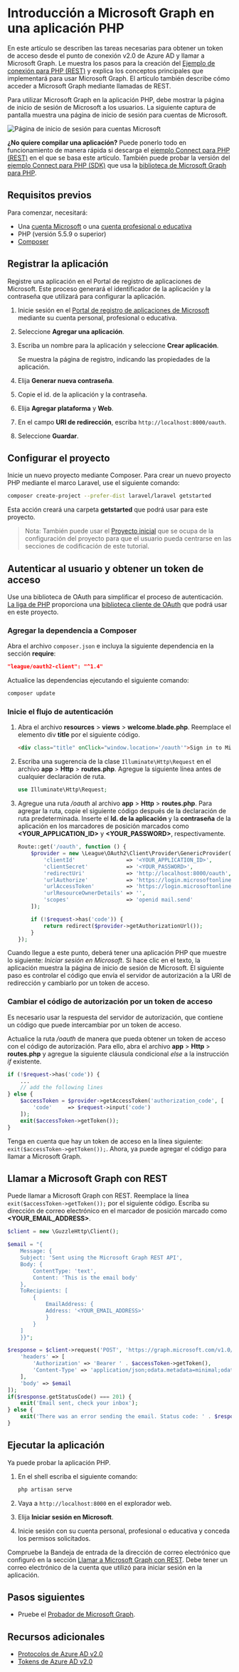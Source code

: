 # <a name="get-started-with-microsoft-graph-in-a-php-app"></a>Introducción a Microsoft Graph en una aplicación PHP

En este artículo se describen las tareas necesarias para obtener un token de acceso desde el punto de conexión v2.0 de Azure AD y llamar a Microsoft Graph. Le muestra los pasos para la creación del [Ejemplo de conexión para PHP (REST)](https://github.com/microsoftgraph/php-connect-rest-sample) y explica los conceptos principales que implementará para usar Microsoft Graph. El artículo también describe cómo acceder a Microsoft Graph mediante llamadas de REST.

Para utilizar Microsoft Graph en la aplicación PHP, debe mostrar la página de inicio de sesión de Microsoft a los usuarios. La siguiente captura de pantalla muestra una página de inicio de sesión para cuentas de Microsoft.

![Página de inicio de sesión para cuentas Microsoft](images/MicrosoftSignIn.png)

**¿No quiere compilar una aplicación?** Puede ponerlo todo en funcionamiento de manera rápida si descarga el [ejemplo Connect para PHP (REST)](https://github.com/microsoftgraph/php-connect-rest-sample) en el que se basa este artículo. También puede probar la versión del [ejemplo Connect para PHP (SDK)](https://github.com/microsoftgraph/php-connect-sample) que usa la [biblioteca de Microsoft Graph para PHP](https://github.com/microsoftgraph/msgraph-sdk-php).


## <a name="prerequisites"></a>Requisitos previos

Para comenzar, necesitará: 

- Una [cuenta Microsoft](https://www.outlook.com/) o una [cuenta profesional o educativa](https://docs.microsoft.com/en-us/office/developer-program/office-365-developer-program-faq#account-types)
- PHP (versión 5.5.9 o superior)
- [Composer](https://getcomposer.org/)


## <a name="register-the-application"></a>Registrar la aplicación
Registre una aplicación en el Portal de registro de aplicaciones de Microsoft. Este proceso generará el identificador de la aplicación y la contraseña que utilizará para configurar la aplicación.

1. Inicie sesión en el [Portal de registro de aplicaciones de Microsoft](https://apps.dev.microsoft.com/) mediante su cuenta personal, profesional o educativa.

2. Seleccione **Agregar una aplicación**.

3. Escriba un nombre para la aplicación y seleccione **Crear aplicación**. 
    
    Se muestra la página de registro, indicando las propiedades de la aplicación.

4. Elija **Generar nueva contraseña**.

5. Copie el id. de la aplicación y la contraseña.

6. Elija **Agregar plataforma** y **Web**.

7. En el campo **URI de redirección**, escriba `http://localhost:8000/oauth`.

8. Seleccione **Guardar**.


## <a name="configure-the-project"></a>Configurar el proyecto

Inicie un nuevo proyecto mediante Composer. Para crear un nuevo proyecto PHP mediante el marco Laravel, use el siguiente comando:

```bash
composer create-project --prefer-dist laravel/laravel getstarted
```
 
Esta acción creará una carpeta **getstarted** que podrá usar para este proyecto.

> Nota: También puede usar el [Proyecto inicial](https://github.com/microsoftgraph/php-connect-rest-sample/tree/master/starter-project) que se ocupa de la configuración del proyecto para que el usuario pueda centrarse en las secciones de codificación de este tutorial.

## <a name="authenticate-the-user-and-get-an-access-token"></a>Autenticar al usuario y obtener un token de acceso
Use una biblioteca de OAuth para simplificar el proceso de autenticación. [La liga de PHP](http://thephpleague.com/) proporciona una [biblioteca cliente de OAuth](https://github.com/thephpleague/oauth2-client) que podrá usar en este proyecto.

### <a name="add-the-dependency-to-composer"></a>Agregar la dependencia a Composer

Abra el archivo `composer.json` e incluya la siguiente dependencia en la sección **require**:

```json
"league/oauth2-client": "^1.4"
```

Actualice las dependencias ejecutando el siguiente comando:

```bash
composer update
```

### <a name="start-the-authentication-flow"></a>Inicie el flujo de autenticación

1. Abra el archivo **resources** > **views** > **welcome.blade.php**. Reemplace el elemento div **title** por el siguiente código.
    ```html
    <div class="title" onClick="window.location='/oauth'">Sign in to Microsoft</div>
    ```
    
2. Escriba una sugerencia de la clase `Illuminate\Http\Request` en el archivo **app** > **Http** > **routes.php**. Agregue la siguiente línea antes de cualquier declaración de ruta.
    ```php
    use Illuminate\Http\Request;
    ```
    
3. Agregue una ruta */oauth* al archivo **app** > **Http** > **routes.php**. Para agregar la ruta, copie el siguiente código después de la declaración de ruta predeterminada. Inserte el **Id. de la aplicación** y la **contraseña** de la aplicación en los marcadores de posición marcados como **\<YOUR_APPLICATION_ID\>** y **\<YOUR_PASSWORD\>**, respectivamente.
    ```php
    Route::get('/oauth', function () {
        $provider = new \League\OAuth2\Client\Provider\GenericProvider([
            'clientId'                => '<YOUR_APPLICATION_ID>',
            'clientSecret'            => '<YOUR_PASSWORD>',
            'redirectUri'             => 'http://localhost:8000/oauth',
            'urlAuthorize'            => 'https://login.microsoftonline.com/common/oauth2/v2.0/authorize',
            'urlAccessToken'          => 'https://login.microsoftonline.com/common/oauth2/v2.0/token',
            'urlResourceOwnerDetails' => '',
            'scopes'                  => 'openid mail.send'
        ]);

        if (!$request->has('code')) {
            return redirect($provider->getAuthorizationUrl());
        }
    });
    ```
    
Cuando llegue a este punto, deberá tener una aplicación PHP que muestre lo siguiente: *Iniciar sesión en Microsoft*. Si hace clic en el texto, la aplicación muestra la página de inicio de sesión de Microsoft. El siguiente paso es controlar el código que envía el servidor de autorización a la URI de redirección y cambiarlo por un token de acceso.

### <a name="exchange-the-authorization-code-for-an-access-token"></a>Cambiar el código de autorización por un token de acceso

Es necesario usar la respuesta del servidor de autorización, que contiene un código que puede intercambiar por un token de acceso.

Actualice la ruta */oauth* de manera que pueda obtener un token de acceso con el código de autorización. Para ello, abra el archivo **app** > **Http** > **routes.php** y agregue la siguiente cláusula condicional *else* a la instrucción *if* existente.

```php
if (!$request->has('code')) {
    ...
    // add the following lines
} else {
    $accessToken = $provider->getAccessToken('authorization_code', [
        'code'     => $request->input('code')
    ]);
    exit($accessToken->getToken());
}
```
    
Tenga en cuenta que hay un token de acceso en la línea siguiente: `exit($accessToken->getToken());`. Ahora, ya puede agregar el código para llamar a Microsoft Graph. 

## <a name="call-microsoft-graph-using-rest"></a>Llamar a Microsoft Graph con REST
Puede llamar a Microsoft Graph con REST. Reemplace la línea `exit($accessToken->getToken());` por el siguiente código. Escriba su dirección de correo electrónico en el marcador de posición marcado como **\<YOUR_EMAIL_ADDRESS\>**.

```php
$client = new \GuzzleHttp\Client();

$email = "{
    Message: {
    Subject: 'Sent using the Microsoft Graph REST API',
    Body: {
        ContentType: 'text',
        Content: 'This is the email body'
    },
    ToRecipients: [
        {
            EmailAddress: {
            Address: '<YOUR_EMAIL_ADDRESS>'
            }
        }
    ]
    }}";

$response = $client->request('POST', 'https://graph.microsoft.com/v1.0/me/sendmail', [
    'headers' => [
        'Authorization' => 'Bearer ' . $accessToken->getToken(),
        'Content-Type' => 'application/json;odata.metadata=minimal;odata.streaming=true'
    ],
    'body' => $email
]);
if($response.getStatusCode() === 201) {
    exit('Email sent, check your inbox');
} else {
    exit('There was an error sending the email. Status code: ' . $response.getStatusCode());
}
```

## <a name="run-the-app"></a>Ejecutar la aplicación
Ya puede probar la aplicación PHP.

1. En el shell escriba el siguiente comando:
    ```bash
    php artisan serve
    ```
    
2. Vaya a `http://localhost:8000` en el explorador web.
3. Elija **Iniciar sesión en Microsoft**.
4. Inicie sesión con su cuenta personal, profesional o educativa y conceda los permisos solicitados.

Compruebe la Bandeja de entrada de la dirección de correo electrónico que configuró en la sección [Llamar a Microsoft Graph con REST](#call-microsoft-graph-using-rest). Debe tener un correo electrónico de la cuenta que utilizó para iniciar sesión en la aplicación.

## <a name="next-steps"></a>Pasos siguientes
- Pruebe el [Probador de Microsoft Graph](https://developer.microsoft.com/graph/graph-explorer).


## <a name="see-also"></a>Recursos adicionales
* [Protocolos de Azure AD v2.0](https://azure.microsoft.com/en-us/documentation/articles/active-directory-v2-protocols/)
* [Tokens de Azure AD v2.0](https://azure.microsoft.com/en-us/documentation/articles/active-directory-v2-tokens/)
